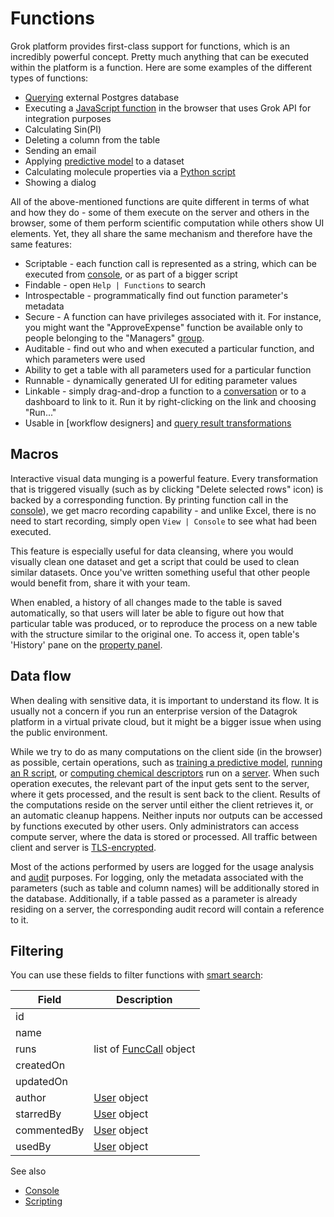 <!-- TITLE: Functions -->
<!-- SUBTITLE: -->

# Functions

Grok platform provides first-class support for functions, which is an incredibly powerful concept. 
Pretty much anything that can be executed within the platform is a function. Here are some examples 
of the different types of functions:

* [Querying](../../access/data-query.md) external Postgres database
* Executing a [JavaScript function](../../develop/develop.md) in the browser that uses Grok API for integration purposes 
* Calculating Sin(PI)
* Deleting a column from the table
* Sending an email
* Applying [predictive model](../../learn/predictive-modeling.md) to a dataset
* Calculating molecule properties via a [Python script](../../compute/scripting.md)
* Showing a dialog

All of the above-mentioned functions are quite different in terms of what and how they do - some of them
execute on the server and others in the browser, some of them perform scientific computation while others
show UI elements. Yet, they all share the same mechanism and therefore have the same features:

* Scriptable - each function call is represented as a string, which can be executed 
  from [console](../../overview/console.md), or as part of a bigger script 
* Findable - open `Help | Functions` to search 
* Introspectable - programmatically find out function parameter's metadata 
* Secure - A function can have privileges associated with it. For instance, you might want the 
  "ApproveExpense" function be available only to people belonging to the "Managers" [group](../../govern/group.md).
* Auditable - find out who and when executed a particular function, and which parameters were used
* Ability to get a table with all parameters used for a particular function 
* Runnable - dynamically generated UI for editing parameter values 
* Linkable - simply drag-and-drop a function to a [conversation](../../collaborate/chat.md) or to a dashboard to link to it. Run it
  by right-clicking on the link and choosing "Run..."
* Usable in [workflow designers] and [query result transformations](../../transform/recipe-editor.md)  


## Macros

Interactive visual data munging is a powerful feature. Every transformation that is triggered visually
(such as by clicking "Delete selected rows" icon) is backed by a corresponding function. By printing 
function call in the [console](../../overview/console.md)), we get macro recording capability - and unlike 
Excel, there is no need to start recording, simply open `View | Console` to see what had been 
executed.

This feature is especially useful for data cleansing, where you would visually clean one 
dataset and get a script that could be used to clean similar datasets. Once you've
written something useful that other people would benefit from, share it with your team.        

When enabled, a history of all changes made to the table is saved automatically, so that
users will later be able to figure out how that particular table was produced, or to 
reproduce the process on a new table with the structure similar to the original one.
To access it, open table's 'History' pane on the [property panel](../../overview/property-panel.md). 

## Data flow

When dealing with sensitive data, it is important to understand its flow.
It is usually not a concern if you run an enterprise version of the Datagrok platform in a
virtual private cloud, but it might be a bigger issue when using the public environment.

While we try to do as many computations on the client side (in the browser) as possible,
certain operations, such as 
[training a predictive model](../../learn/predictive-modeling.md),
[running an R script](../../compute/scripting.md), or
[computing chemical descriptors](../../domains/chem/cheminformatics.md#chemical-properties-and-descriptors)
run on a [server](../../develop/admin/architecture.md#grok-compute-virtual-machine). When such operation executes, the
relevant part of the input gets sent to the server, where it gets processed, and the result is sent back
to the client. Results of the computations reside on the server until either the client retrieves it, 
or an automatic cleanup happens. Neither inputs nor outputs can be accessed by functions executed
by other users. Only administrators can access compute server, where the data is stored or processed.
All traffic between client and server is [TLS-encrypted](https://www.websecurity.symantec.com/security-topics/what-is-ssl-tls-https).

Most of the actions performed by users are logged for the usage analysis and [audit](../../govern/audit.md) purposes.
For logging, only the metadata associated with the parameters (such as table and column names) will be
additionally stored in the database. Additionally, if a table passed as a parameter is already residing
on a server, the corresponding audit record will contain a reference to it. 

## Filtering

You can use these fields to filter functions with [smart search](../smart-search.md):

| Field       | Description                                        |
|-------------|----------------------------------------------------|
| id          |                                                    |
| name        |                                                    |
| runs        | list of [FuncCall](function-call.md) object      |
| createdOn   |                                                    |
| updatedOn   |                                                    | 
| author      | [User](../../govern/user.md) object                             |
| starredBy   | [User](../../govern/user.md) object                             |
| commentedBy | [User](../../govern/user.md) object                             |
| usedBy      | [User](../../govern/user.md) object                             |


See also

* [Console](../../overview/console.md)
* [Scripting](../../compute/scripting.md)